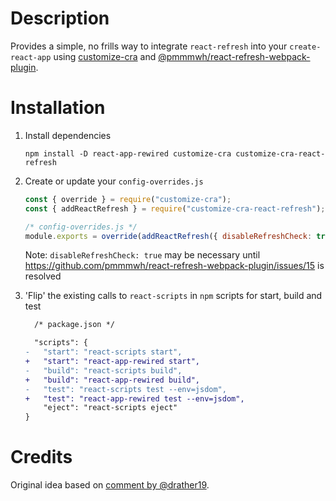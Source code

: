 # Description

Provides a simple, no frills way to integrate `react-refresh` into your `create-react-app` using [customize-cra](https://github.com/arackaf/customize-cra) and [@pmmmwh/react-refresh-webpack-plugin](https://github.com/pmmmwh/react-refresh-webpack-plugin).

# Installation

1. Install dependencies

   ```
   npm install -D react-app-rewired customize-cra customize-cra-react-refresh
   ```

2. Create or update your `config-overrides.js`

   ```js
   const { override } = require("customize-cra");
   const { addReactRefresh } = require("customize-cra-react-refresh");

   /* config-overrides.js */
   module.exports = override(addReactRefresh({ disableRefreshCheck: true }));
   ```
   
   Note: `disableRefreshCheck: true` may be necessary until https://github.com/pmmmwh/react-refresh-webpack-plugin/issues/15 is resolved

3. 'Flip' the existing calls to `react-scripts` in `npm` scripts for start, build and test

   ```diff
     /* package.json */

     "scripts": {
   -   "start": "react-scripts start",
   +   "start": "react-app-rewired start",
   -   "build": "react-scripts build",
   +   "build": "react-app-rewired build",
   -   "test": "react-scripts test --env=jsdom",
   +   "test": "react-app-rewired test --env=jsdom",
       "eject": "react-scripts eject"
   }
   ```

# Credits

Original idea based on [comment by @drather19](https://github.com/facebook/react/issues/16604#issuecomment-561961608).
